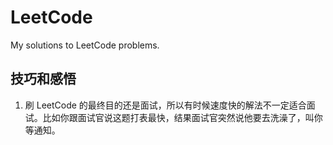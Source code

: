 # LeetCode

My solutions to LeetCode problems.

## 技巧和感悟

1. 刷 LeetCode 的最终目的还是面试，所以有时候速度快的解法不一定适合面试。比如你跟面试官说这题打表最快，结果面试官突然说他要去洗澡了，叫你等通知。